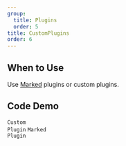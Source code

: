 ```yaml
---
group:
  title: Plugins
  order: 5
title: CustomPlugins
order: 6
---
```


## When to Use

Use [Marked](https://marked.js.org/using_advanced#extensions) plugins or custom plugins.

## Code Demo

<!-- prettier-ignore -->
<code src="./demo/supersets/CustomPlugin/custom.tsx">Custom Plugin</code>
<code src="./demo/supersets/CustomPlugin/marked.tsx">Marked Plugin</code>
